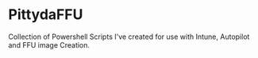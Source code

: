 # PittydaFFU


Collection of Powershell Scripts I've created for use with Intune, Autopilot and FFU image Creation.
